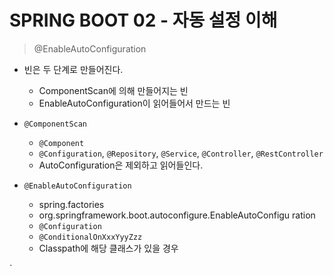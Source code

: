 # SPRING BOOT 02 - 자동 설정 이해

> @EnableAutoConfiguration

* 빈은 두 단계로 만들어진다.
  * ComponentScan에 의해 만들어지는 빈
  * EnableAutoConfiguration이 읽어들어서 만드는 빈
* `@ComponentScan`
  * `@Component`
  * `@Configuration`, `@Repository`, `@Service`, `@Controller`, `@RestController`
  * AutoConfiguration은 제외하고 읽어들인다.

* `@EnableAutoConfiguration`
  *  spring.factories
    * org.springframework.boot.autoconfigure.EnableAutoConfigu
      ration
  *  `@Configuration`
  *  `@ConditionalOnXxxYyyZzz`
    * Classpath에 해당 클래스가 있을 경우

`
